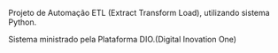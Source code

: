 Projeto de Automação ETL (Extract Transform Load), utilizando sistema Python.

Sistema ministrado pela Plataforma DIO.(Digital Inovation One)
